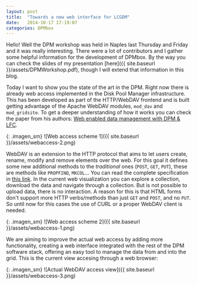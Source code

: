 ```yaml
---
layout: post
title:  "Towards a new web interface for LCGDM"
date:   2014-10-17 17:19:07
categories: DPMbox
---
```

Hello! Well the DPM workshop was held in Naples last Thursday and Friday and it was really interesting. There were a lot of contributors and I gather some helpful information for the development of DPMbox. By the way you can check the slides of my presentation [here]({{ site.baseurl }}/assets/DPMWorkshop.pdf), though I will extend that information in this blog.

Today I want to show you the state of the art in the DPM. Right now there is already web access implemented in the Disk Pool Manager infrastructure. This has been developed as part of the HTTP/WebDAV frontend and is built getting advantage of the Apache WebDAV modules, `mod_dav` and `mod_gridsite`. To get a deeper understanding of how it works you can check the paper from his authors: [Web enabled data management with DPM & LFC][paper].

{: .imagen_sm}
![Web access scheme 1]({{ site.baseurl }}/assets/webaccess-2.png)

WebDAV is an extension to the HTTP protocol that aims to let users create, rename, modify and remove elements over the web. For this goal it defines some new additional methods to the *traditional* ones (`POST`, `GET`, `PUT`), these are methods like `PROPFIND`, `MKCOL`... You can read the complete specification in [this link][webdav].
In the current web visualization you can explore a collection, download the data and navigate through a collection. But is not possible to upload data, there is no interaction. A reason for this is that HTML forms don't support more HTTP verbs/methods than just `GET` and `POST`, and no `PUT`. So until now for this cases the use of CURL or a proper WebDAV client is needed.

{: .imagen_sm}
![Web access scheme 2]({{ site.baseurl }}/assets/webaccess-1.png)

We are aiming to improve the actual web access by adding more functionality, creating a web interface integrated with the rest of the DPM software stack, offering an easy tool to manage the data from and into the grid. This is the current view accesing through a web browser:

{: .imagen_sm}
![Actual WebDAV access view]({{ site.baseurl }}/assets/webaccess-3.png)

[webdav]:	http://www.webdav.org/specs/rfc4918.html
[paper]:	http://iopscience.iop.org/1742-6596/396/5/052006



